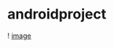 # androidproject
! [image](https://github.com/2380890390/androidproject/blob/master/View/TIM%E6%88%AA%E5%9B%BE20190325184142.png)
